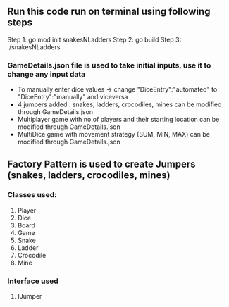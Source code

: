 ## Run this code run on terminal using following steps
Step 1: go mod init snakesNLadders
Step 2: go build
Step 3: ./snakesNLadders

###  GameDetails.json file is used to take initial inputs, use it to change any input data
- To manually enter dice values -> change "DiceEntry":"automated" to "DiceEntry":"manually" and viceversa
- 4 jumpers added : snakes, ladders, crocodiles, mines can be modified through GameDetails.json
- Multiplayer game  with no.of players  and their starting location can be modified through GameDetails.json
- MultiDice game with movement strategy (SUM, MIN, MAX) can be modified through GameDetails.json

## Factory Pattern is used to create Jumpers (snakes, ladders, crocodiles, mines)
### Classes used:
1. Player
2. Dice
3. Board
4. Game
5. Snake
6. Ladder
7. Crocodile
8. Mine
### Interface used
1. IJumper

